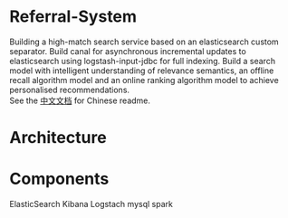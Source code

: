 # Referral-System
Building a high-match search service based on an elasticsearch custom separator. Build canal for asynchronous incremental updates to elasticsearch using logstash-input-jdbc for full indexing. Build a search model with intelligent understanding of relevance semantics, an offline recall algorithm model and an online ranking algorithm model to achieve personalised recommendations.  
See the [中文文档](https://github.com/cmdmspaint/Referral-System/blob/main/README-zh.md) for Chinese readme.
# Architecture


# Components
ElasticSearch Kibana Logstach mysql spark





